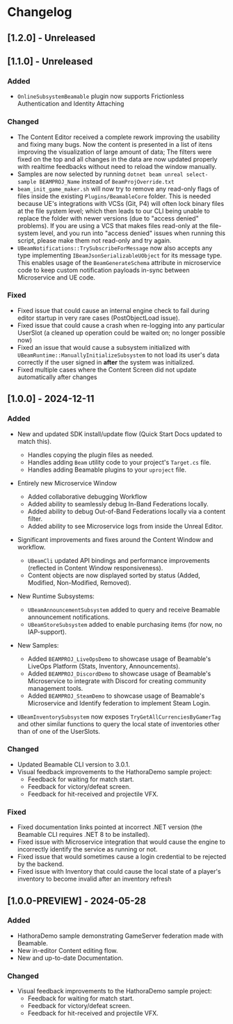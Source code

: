 # Changelog

## [1.2.0] - Unreleased

## [1.1.0] - Unreleased

### Added
- `OnlineSubsystemBeamable` plugin now supports Frictionless Authentication and Identity Attaching 

### Changed
- The Content Editor received a complete rework improving the usability and fixing many bugs. Now the content is presented in a list of itens improving the visualization of large amount of data; The filters were fixed on the top and all changes in the data are now updated properly with realtime feedbacks without need to reload the window manually.
- Samples are now selected by running `dotnet beam unreal select-sample BEAMPROJ_Name` instead of `BeamProjOverride.txt`
- `beam_init_game_maker.sh` will now try to remove any read-only flags of files inside the existing `Plugins/BeamableCore` folder. 
   This is needed because UE's integrations with VCSs (Git, P4) will often lock binary files at the file system level; which then 
   leads to our CLI being unable to replace the folder with newer versions (due to "access denied" problems). If you are using a VCS that 
   makes files read-only at the file-system level, and you run into "access denied" issues when running this script, please make them not read-only and try again.
- `UBeamNotifications::TrySubscribeForMessage` now also accepts any type implementing `IBeamJsonSerializableUObject` for its message type.
   This enables usage of the `BeamGenerateSchema` attribute in microservice code to keep custom notification payloads in-sync between Microservice and UE code. 

### Fixed
- Fixed issue that could cause an internal engine check to fail during editor startup in very rare cases (PostObjectLoad issue).
- Fixed issue that could cause a crash when re-logging into any particular UserSlot (a cleaned up operation could be waited on; no longer possible now)
- Fixed an issue that would cause a subsystem initialized with `UBeamRuntime::ManuallyInitializeSubsystem` to not load its user's data correctly if the user signed in **after** the system was initialized.
- Fixed multiple cases where the Content Screen did not update automatically after changes

## [1.0.0] - 2024-12-11

### Added
- New and updated SDK install/update flow (Quick Start Docs updated to match this).
  - Handles copying the plugin files as needed.
  - Handles adding `Beam` utility code to your project's `Target.cs` file.
  - Handles adding Beamable plugins to your `uproject` file.
  
- Entirely new Microservice Window
  - Added collaborative debugging Workflow
  - Added ability to seamlessly debug In-Band Federations locally.
  - Added ability to debug Out-of-Band Federations locally via a content filter.
  - Added ability to see Microservice logs from inside the Unreal Editor.  

- Significant improvements and fixes around the Content Window and workflow.
  - `UBeamCli` updated API bindings and performance improvements (reflected in Content Window responsiveness).
  - Content objects are now displayed sorted by status (Added, Modified, Non-Modified, Removed).

- New Runtime Subsystems:
  - `UBeamAnnouncementSubsystem` added to query and receive Beamable announcement notifications.
  - `UBeamStoreSubsystem` added to enable purchasing items (for now, no IAP-support).

- New Samples:
  - Added `BEAMPROJ_LiveOpsDemo` to showcase usage of Beamable's LiveOps Platform (Stats, Inventory, Announcements).
  - Added `BEAMPROJ_DiscordDemo` to showcase usage of Beamable's Microservice to integrate with Discord for creating community management tools.
  - Added `BEAMPROJ_SteamDemo` to showcase usage of Beamable's Microservice and Identify federation to implement Steam Login.

- `UBeamInventorySubsystem` now exposes `TryGetAllCurrenciesByGamerTag` and other similar functions to query the local state of inventories other than of one of the UserSlots.

### Changed
- Updated Beamable CLI version to 3.0.1.
- Visual feedback improvements to the HathoraDemo sample project:
  - Feedback for waiting for match start.
  - Feedback for victory/defeat screen.
  - Feedback for hit-received and projectile VFX.
  
### Fixed
- Fixed documentation links pointed at incorrect .NET version (the Beamable CLI requires .NET 8 to be installed).
- Fixed issue with Microservice integration that would cause the engine to incorrectly identify the service as running or not.
- Fixed issue that would sometimes cause a login credential to be rejected by the backend.
- Fixed issue with Inventory that could cause the local state of a player's inventory to become invalid after an inventory refresh

## [1.0.0-PREVIEW] - 2024-05-28

### Added

- HathoraDemo sample demonstrating GameServer federation made with Beamable.
- New in-editor Content editing flow.
- New and up-to-date Documentation.

### Changed

- Visual feedback improvements to the HathoraDemo sample project:
  - Feedback for waiting for match start.
  - Feedback for victory/defeat screen.
  - Feedback for hit-received and projectile VFX.
